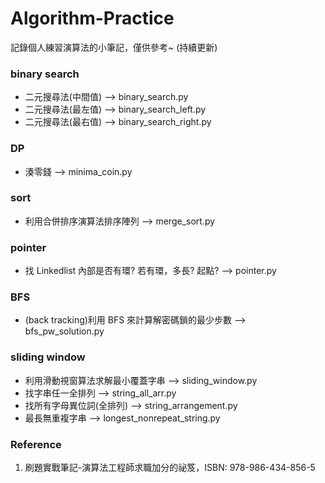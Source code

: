 # Algorithm-Practice

記錄個人練習演算法的小筆記，僅供參考~ (持續更新)

### binary search

- 二元搜尋法(中間值) --> binary_search.py
- 二元搜尋法(最左值) --> binary_search_left.py
- 二元搜尋法(最右值) --> binary_search_right.py

### DP
- 湊零錢 --> minima_coin.py

### sort

- 利用合併排序演算法排序陣列 --> merge_sort.py

### pointer

- 找 Linkedlist 內部是否有環? 若有環，多長? 起點? --> pointer.py

### BFS

- (back tracking)利用 BFS 來計算解密碼鎖的最少步數 --> bfs_pw_solution.py

### sliding window

- 利用滑動視窗算法求解最小覆蓋字串 --> sliding_window.py
- 找字串任一全排列 --> string_all_arr.py
- 找所有字母異位詞(全排列) --> string_arrangement.py
- 最長無重複字串 --> longest_nonrepeat_string.py

### Reference

1. 刷題實戰筆記-演算法工程師求職加分的祕笈，ISBN: 978-986-434-856-5
